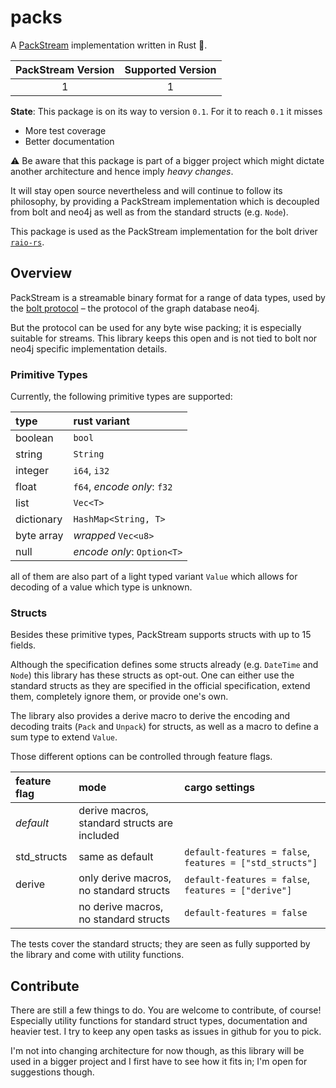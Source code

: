 # packs
A [PackStream](https://7687.org/packstream/packstream-specification-1.html) implementation written in Rust 🦀.

| PackStream Version | Supported Version |
| :-----------:  |  :------------:   |
|    1           |   1               |

**State**: This package is on its way to version `0.1`. For it to reach `0.1`
it misses
- More test coverage
- Better documentation

⚠️ Be aware that
this package is part of a bigger project which might
dictate another architecture and hence imply *heavy changes*.

It will stay open source nevertheless and will continue to follow its
philosophy, by providing a PackStream implementation which is decoupled
from bolt and neo4j as well as from the standard structs (e.g. `Node`).

This package is used as the PackStream implementation for the bolt driver 
[`raio-rs`](https://github.com/aphorisme/raio-rs).

## Overview
PackStream is a streamable binary format for a range of data types,
used by the [bolt protocol](https://7687.org/#bolt) – the protocol of
the graph database neo4j. 

But the protocol can be used for any byte wise packing; it is
especially suitable for streams. This library keeps this open and is
not tied to bolt nor neo4j specific implementation details.

### Primitive Types

Currently, the following primitive types are supported:

| type  | rust variant |
| :--- |  :--------  |
| boolean | `bool` |
| string | `String` |
| integer | `i64`, `i32` |
| float | `f64`, *encode only*: `f32` |
| list | `Vec<T>` |
| dictionary | `HashMap<String, T>` |
| byte array | *wrapped* `Vec<u8>` |
| null | *encode only*: `Option<T>` |

all of them are also part of a light typed variant `Value` which 
allows for decoding of a value which type is unknown. 

### Structs

Besides these primitive types, PackStream supports structs with
up to 15 fields.

Although the specification defines some structs already (e.g. `DateTime`
and `Node`) this library has these structs as opt-out. One can either
use the standard structs as they are specified in the official specification,
extend them, completely ignore them, or provide one's own. 

The library also provides a derive macro to derive the encoding and decoding
traits (`Pack` and `Unpack`) for structs, as well as a macro to define
a sum type to extend `Value`.

Those different options can be controlled through feature flags.

| feature flag | mode | cargo settings |
| :---- | :------ | :---- | 
| *default* | derive macros, standard structs are included | 
| std_structs | same as default | `default-features = false`, `features = ["std_structs"]`
| derive | only derive macros, no standard structs | `default-features = false`, `features = ["derive"]`
|  | no derive macros, no standard structs | `default-features = false`

The tests cover the standard structs; they are seen as fully supported
by the library and come with utility functions.

## Contribute

There are still a few things to do. You are welcome to contribute, of 
course! Especially utility functions for standard struct types, 
documentation and heavier test. I try to keep any open tasks as 
issues in github for you to pick.

I'm not into changing architecture for now though, as this library will be used 
in a bigger project and I first have to see how it fits in; I'm open
for suggestions though.
